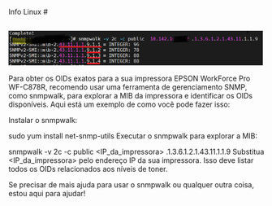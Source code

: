 Info Linux #
##
![](https://github.com/silasrsilveira/zabbix-epson/blob/d5b5227701682ee878ca8fb1bc060e46fd86468d/Img/info.png)



Para obter os OIDs exatos para a sua impressora EPSON WorkForce Pro WF-C878R, recomendo usar uma ferramenta de gerenciamento SNMP, como snmpwalk, para explorar a MIB da impressora e identificar os OIDs disponíveis. Aqui está um exemplo de como você pode fazer isso:

Instalar o snmpwalk:

sudo yum install net-snmp-utils
Executar o snmpwalk para explorar a MIB:

snmpwalk -v 2c -c public <IP_da_impressora> .1.3.6.1.2.1.43.11.1.1.9
Substitua <IP_da_impressora> pelo endereço IP da sua impressora. Isso deve listar todos os OIDs relacionados aos níveis de toner.

Se precisar de mais ajuda para usar o snmpwalk ou qualquer outra coisa, estou aqui para ajudar!
